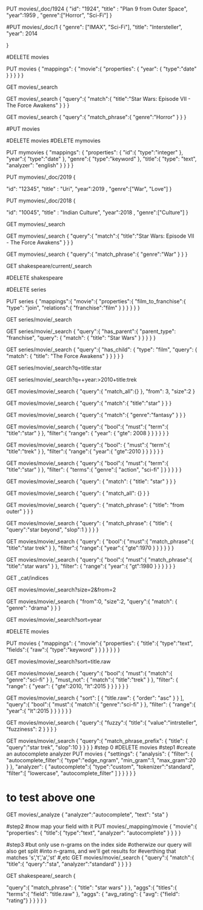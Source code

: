 PUT movies/_doc/1924
{
  "id": "1924", "title" : "Plan 9 from Outer Space", "year":1959 , "genre":["Horror", "Sci-Fi"]
}



#PUT movies/_doc/1
{
  "genre": ["IMAX", "Sci-Fi"],
  "title": "Intersteller",
  "year": 2014

}


#DELETE movies


PUT movies
{
  "mappings": {
      "movie":{
  			"properties": {
  				"year": {
  					"type":"date"
  				}
  			}
		}
	}
}

GET movies/_search

GET movies/_search
{
  "query":{
    "match":{
      "title":"Star Wars: Episode VII - The Force Awakens"
    }
  }
}

GET movies/_search
{
  "query":{
    "match_phrase":{
      "genre":"Horror"
    }
  }
}

#PUT movies

#DELETE movies
#DELETE mymovies

PUT mymovies
{
  "mappings": {
    "properties": {
      "id":{
        "type":"integer"
      },
      "year":{
        "type":"date"
      },
      "genre":{
        "type":"keyword"
      },
      "title":{
        "type": "text", "analyzer": "english"
      }
    }
  }
}

PUT mymovies/_doc/2019
{
   
  "id": "12345", "title" : "Uri", "year":2019 , "genre":["War", "Love"]
}

PUT mymovies/_doc/2018
{
   
  "id": "10045", "title" : "Indian Culture", "year":2018 , "genre":["Culture"]
}

GET mymovies/_search

GET mymovies/_search
{
  "query":{
    "match":{
      "title":"Star Wars: Episode VII - The Force Awakens"
    }
  }
}

GET mymovies/_search
{
  "query":{
    "match_phrase":{
      "genre":"War"
    }
  }
}

GET shakespeare/current/_search

#DELETE shakespeare

#DELETE series

PUT series
{
	"mappings":{
		"movie":{
			"properties":{
				"film_to_franchise":{
					"type": "join",
					"relations":{
						"franchise":"film"
					}
				}
			}
		}
	}
}

GET series/movie/_search

GET series/movie/_search
{
  "query":{
    "has_parent":{
      "parent_type": "franchise",
      "query": {
        "match": {
          "title": "Star Wars"
        }
      }
    }
  }
}

GET series/movie/_search
{
  "query":{
    "has_child": {
      "type": "film",
      "query": {
        "match": {
          "title": "The Force Awakens"
        }
      }
    }
  }
}

GET series/movie/_search?q=title:star

GET series/movie/_search?q=+year:>2010+title:trek

GET movies/movie/_search
{
  "query":{
    "match_all":{}
  },
  "from": 3, 
  "size":2
}

GET movies/movie/_search
{
  "query":{
    "match":{
      "title":"star"
    }
  }
}

GET movies/movie/_search
{
  "query":{
    "match":{
      "genre":"fantasy"
    }
  }
}

GET movies/movie/_search
{
  "query":{
    "bool":{
      "must":{
        "term":{
          "title":"star"
        }
      },
      "filter":{
        "range": {
          "year": {
            "gte": 2008
          }
        }
      }
    }
  }
}

GET movies/movie/_search
{
  "query":{
    "bool": {
      "must":{
        "term":{
          "title":"trek"
          }
        },
        "filter":{
          "range":{
            "year":{
              "gte":2010
            }
          }
        }
    }
  }
}

GET movies/movie/_search
{
  "query":{
    "bool":{
      "must":{
        "term":{
          "title":"star"
        }
      },
      "filter": {
        "terms":{
          "genre":[
              "action",
              "sci-fi"
            ]
        }
      }
    }
  }
}

GET movies/movie/_search
{
  "query": {
    "match": {
      "title": "star"
    }
  }
}

GET movies/movie/_search
{
  "query": {
    "match_all": {}
  }
}

GET movies/movie/_search
{
  "query": {
    "match_phrase": {
      "title": "from outer"
    }
  }
}

GET movies/movie/_search
{
  "query": {
    "match_phrase": {
      "title": {
        "query":"star beyond",
        "slop":1
      }
    } 
  }
}   

GET movies/movie/_search
{
  "query": {
    "bool":{
      "must":{
        "match_phrase":{
          "title":"star trek" 
        }
      },
      "filter":{
        "range":{
          "year":{
            "gte":1970
          }
        }
      }
    }
  }
}


GET movies/movie/_search 
{
  "query":{
    "bool":{
      "must":{
        "match_phrase":{
          "title":"star wars" 
        }
      },
      "filter": {
        "range":{
          "year":{
            "gt":1980 
          }
        }
      }
    }
  }
}

GET _cat/indices

GET movies/movie/_search?size=2&from=2

GET movies/movie/_search
{
  "from":0,
  "size":2,
  "query":{
    "match": {
      "genre": "drama"
    } 
  }
}

GET movies/movie/_search?sort=year

#DELETE movies



PUT movies
{
  "mappings": {
    "movie":{
      "properties": {
        "title":{
          "type":"text",
          "fields":{
            "raw":{
              "type":"keyword"
            }
          }
        }
      }
    }
  }
}



GET movies/movie/_search?sort=title.raw

GET movies/movie/_search
{
  "query":{
    "bool":{
      "must":{
        "match":{
          "genre":"sci-fi" 
        }
      },
      "must_not": {
        "match":{
          "title":"trek" 
        }
      },
      "filter": {
        "range": {
          "year": {
            "gte":2010, "lt":2015
          }
        }
      }
    }
  }
}

GET movies/movie/_search
{
  "sort": [
    {
      "title.raw": {
        "order": "asc"
      }
    }
  ],
  "query":{
    "bool":{
      "must":{
        "match":{
          "genre":"sci-fi" 
        }
      },
      "filter": {
        "range":{
          "year":{
            "lt":2015
          }
        }
      }
    }
  }
}

GET movies/movie/_search
{
  "query":{
    "fuzzy":{
      "title":{
        "value":"intrsteller", 
        "fuzziness": 2
      }
    }
  }
}

GET movies/movie/_search
{
  "query":{
    "match_phrase_prefix": {
      "title": {
        "query":"star trek",
        "slop":10
      }
    }
  }
}
#step 0
#DELETE movies
#step1
#create an autocomplete analyzer
PUT movies
{
  "settings": {
    "analysis": {
      "filter": {
        "autocomplete_filter":{
          "type":"edge_ngram",
          "min_gram":1,
          "max_gram":20
        }
      },
      "analyzer": {
        "autocomplete":{
          "type":"custom",
          "tokenizer":"standard",
          "filter":[
              "lowercase",
              "autocomplete_filter"
            ]
        }
      }
    }
  }
}
# to test above one
GET movies/_analyze
{
  "analyzer":"autocomplete",
  "text": "sta"
}

#step2
#now map your field with it
PUT movies/_mapping/movie
{
  "movie":{
    "properties": {
      "title":{
        "type":"text",
        "analyzer": "autocomplete"
      }
    }
  }
}

#step3
#but only use n-grams on the index side
#otherwize our query will also get split #into n-grams, and we'll get results for 
#everthing that matches 's','t','a','st'
#,etc
GET movies/movie/_search
{
  "query":{
    "match":{
      "title":{
        "query":"sta",
        "analyzer":"standard"
      }
    }
  }
}

GET shakespeare/_search
{
  
  "query":{
    "match_phrase": {
      "title": "star wars"
    }
  },
  "aggs":{
    "titles":{
      "terms":{
        "field": "title.raw"
      },
      "aggs": {
        "avg_rating": {
          "avg": {"field": "rating"}
        }
      }
    }
  }
}




